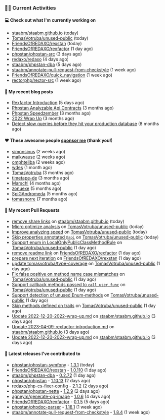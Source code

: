 ### 👨‍💻 Current Activities


#### 💻 Check out what I'm currently working on

- [staabm/staabm.github.io](https://github.com/staabm/staabm.github.io) (today)
- [TomasVotruba/unused-public](https://github.com/TomasVotruba/unused-public) (today)
- [FriendsOfREDAXO/rexstan](https://github.com/FriendsOfREDAXO/rexstan) (today)
- [FriendsOfREDAXO/rexfactor](https://github.com/FriendsOfREDAXO/rexfactor) (1 day ago)
- [phpstan/phpstan-src](https://github.com/phpstan/phpstan-src) (3 days ago)
- [redaxo/redaxo](https://github.com/redaxo/redaxo) (4 days ago)
- [staabm/phpstan-dba](https://github.com/staabm/phpstan-dba) (5 days ago)
- [staabm/annotate-pull-request-from-checkstyle](https://github.com/staabm/annotate-pull-request-from-checkstyle) (1 week ago)
- [FriendsOfREDAXO/quick_navigation](https://github.com/FriendsOfREDAXO/quick_navigation) (1 week ago)
- [rectorphp/rector-src](https://github.com/rectorphp/rector-src) (1 week ago)


#### 📜 My recent blog posts

- [Rexfactor Introduction](https://staabm.github.io/2023/04/09/rexfactor-introduction.html) (5 days ago)
- [Phpstan Analyzable Api Contracts](https://staabm.github.io/2022/12/29/phpstan-analyzable-api-contracts.html) (3 months ago)
- [Phpstan Speedzember](https://staabm.github.io/2022/12/23/phpstan-speedzember.html) (3 months ago)
- [2022 Wrap Up](https://staabm.github.io/2022/12/20/2022-wrap-up.html) (3 months ago)
- [Detect slow queries before they hit your production database](https://staabm.github.io/2022/08/16/phpstan-dba-query-plan-analysis.html) (8 months ago)


#### ❤️ These awesome people [sponsor me](https://github.com/sponsors/staabm) (thank you!)

- [simonsinus](https://github.com/simonsinus) (2 weeks ago)
- [maikwause](https://github.com/maikwause) (2 weeks ago)
- [omphteliba](https://github.com/omphteliba) (2 weeks ago)
- [wdes](https://github.com/wdes) (1 month ago)
- [TomasVotruba](https://github.com/TomasVotruba) (3 months ago)
- [timetape-de](https://github.com/timetape-de) (3 months ago)
- [Marschl](https://github.com/Marschl) (4 months ago)
- [zonuexe](https://github.com/zonuexe) (5 months ago)
- [SpiGAndromeda](https://github.com/SpiGAndromeda) (5 months ago)
- [tomasnorre](https://github.com/tomasnorre) (7 months ago)


#### 🔨 My recent Pull Requests

- [remove share links](https://github.com/staabm/staabm.github.io/pull/56) on [staabm/staabm.github.io](https://github.com/staabm/staabm.github.io) (today)
- [Micro optimize analysis](https://github.com/TomasVotruba/unused-public/pull/51) on [TomasVotruba/unused-public](https://github.com/TomasVotruba/unused-public) (today)
- [Improve analyzing speed](https://github.com/TomasVotruba/unused-public/pull/50) on [TomasVotruba/unused-public](https://github.com/TomasVotruba/unused-public) (today)
- [Skip properties annotated `@api`](https://github.com/TomasVotruba/unused-public/pull/48) on [TomasVotruba/unused-public](https://github.com/TomasVotruba/unused-public) (today)
- [Support enum in LocalOnlyPublicClassMethodRule](https://github.com/TomasVotruba/unused-public/pull/47) on [TomasVotruba/unused-public](https://github.com/TomasVotruba/unused-public) (1 day ago)
- [remove readme link](https://github.com/FriendsOfREDAXO/rexfactor/pull/72) on [FriendsOfREDAXO/rexfactor](https://github.com/FriendsOfREDAXO/rexfactor) (1 day ago)
- [prepare next iteration](https://github.com/FriendsOfREDAXO/rexstan/pull/483) on [FriendsOfREDAXO/rexstan](https://github.com/FriendsOfREDAXO/rexstan) (1 day ago)
- [update tomasvotruba/type-coverage](https://github.com/TomasVotruba/unused-public/pull/46) on [TomasVotruba/unused-public](https://github.com/TomasVotruba/unused-public) (1 day ago)
- [Fix false positive on method name case mismatches](https://github.com/TomasVotruba/unused-public/pull/45) on [TomasVotruba/unused-public](https://github.com/TomasVotruba/unused-public) (1 day ago)
- [Support callback methods passed to `call_user_func`](https://github.com/TomasVotruba/unused-public/pull/44) on [TomasVotruba/unused-public](https://github.com/TomasVotruba/unused-public) (1 day ago)
- [Support detection of unused Enum-methods](https://github.com/TomasVotruba/unused-public/pull/43) on [TomasVotruba/unused-public](https://github.com/TomasVotruba/unused-public) (1 day ago)
- [Skip methods defined on traits](https://github.com/TomasVotruba/unused-public/pull/42) on [TomasVotruba/unused-public](https://github.com/TomasVotruba/unused-public) (1 day ago)
- [Update 2022-12-20-2022-wrap-up.md](https://github.com/staabm/staabm.github.io/pull/55) on [staabm/staabm.github.io](https://github.com/staabm/staabm.github.io) (3 days ago)
- [Update 2023-04-09-rexfactor-introduction.md](https://github.com/staabm/staabm.github.io/pull/54) on [staabm/staabm.github.io](https://github.com/staabm/staabm.github.io) (3 days ago)
- [Update 2022-12-20-2022-wrap-up.md](https://github.com/staabm/staabm.github.io/pull/53) on [staabm/staabm.github.io](https://github.com/staabm/staabm.github.io) (3 days ago)


#### 🔭 Latest releases I've contributed to

- [phpstan/phpstan-symfony](https://github.com/phpstan/phpstan-symfony) - [1.3.1](https://github.com/phpstan/phpstan-symfony/releases/tag/1.3.1) (today)
- [FriendsOfREDAXO/rexstan](https://github.com/FriendsOfREDAXO/rexstan) - [1.0.110](https://github.com/FriendsOfREDAXO/rexstan/releases/tag/1.0.110) (1 day ago)
- [staabm/phpstan-dba](https://github.com/staabm/phpstan-dba) - [0.2.72](https://github.com/staabm/phpstan-dba/releases/tag/0.2.72) (1 day ago)
- [phpstan/phpstan](https://github.com/phpstan/phpstan) - [1.10.13](https://github.com/phpstan/phpstan/releases/tag/1.10.13) (2 days ago)
- [redaxo/php-cs-fixer-config](https://github.com/redaxo/php-cs-fixer-config) - [2.1.2](https://github.com/redaxo/php-cs-fixer-config/releases/tag/2.1.2) (2 days ago)
- [phpstan/phpstan-nette](https://github.com/phpstan/phpstan-nette) - [1.2.9](https://github.com/phpstan/phpstan-nette/releases/tag/1.2.9) (2 days ago)
- [agneym/generate-og-image](https://github.com/agneym/generate-og-image) - [1.0.6](https://github.com/agneym/generate-og-image/releases/tag/1.0.6) (4 days ago)
- [FriendsOfREDAXO/rexfactor](https://github.com/FriendsOfREDAXO/rexfactor) - [0.1.5](https://github.com/FriendsOfREDAXO/rexfactor/releases/tag/0.1.5) (5 days ago)
- [phpstan/phpdoc-parser](https://github.com/phpstan/phpdoc-parser) - [1.18.1](https://github.com/phpstan/phpdoc-parser/releases/tag/1.18.1) (1 week ago)
- [staabm/annotate-pull-request-from-checkstyle](https://github.com/staabm/annotate-pull-request-from-checkstyle) - [1.8.4](https://github.com/staabm/annotate-pull-request-from-checkstyle/releases/tag/1.8.4) (1 week ago)
